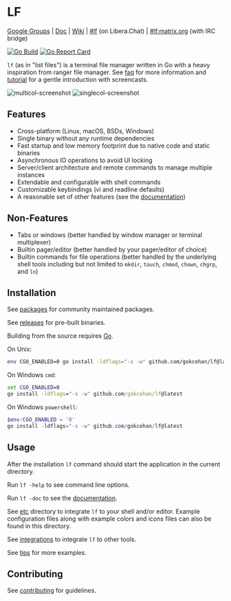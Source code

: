 # LF

[Google Groups](https://groups.google.com/forum/#!forum/lf-fm)
| [Doc](https://github.com/gokcehan/lf/blob/master/doc.md)
| [Wiki](https://github.com/gokcehan/lf/wiki)
| [#lf](https://web.libera.chat/#lf) (on Libera.Chat)
| [#lf:matrix.org](https://matrix.to/#/#lf:matrix.org) (with IRC bridge)

[![Go Build](https://github.com/gokcehan/lf/actions/workflows/go.yml/badge.svg)](https://github.com/gokcehan/lf/actions/workflows/go.yml)
[![Go Report Card](https://goreportcard.com/badge/github.com/gokcehan/lf)](https://goreportcard.com/report/github.com/gokcehan/lf)

`lf` (as in "list files") is a terminal file manager written in Go with a heavy inspiration from ranger file manager.
See [faq](https://github.com/gokcehan/lf/wiki/FAQ) for more information and [tutorial](https://github.com/gokcehan/lf/wiki/Tutorial) for a gentle introduction with screencasts.

![multicol-screenshot](http://i.imgur.com/DaTUenu.png)
![singlecol-screenshot](http://i.imgur.com/p95xzUj.png)

## Features

- Cross-platform (Linux, macOS, BSDs, Windows)
- Single binary without any runtime dependencies
- Fast startup and low memory footprint due to native code and static binaries
- Asynchronous IO operations to avoid UI locking
- Server/client architecture and remote commands to manage multiple instances
- Extendable and configurable with shell commands
- Customizable keybindings (vi and readline defaults)
- A reasonable set of other features (see the [documentation](https://github.com/gokcehan/lf/blob/master/doc.md))

## Non-Features

- Tabs or windows (better handled by window manager or terminal multiplexer)
- Builtin pager/editor (better handled by your pager/editor of choice)
- Builtin commands for file operations (better handled by the underlying shell tools including but not limited to `mkdir`, `touch`, `chmod`, `chown`, `chgrp`, and `ln`)

## Installation

See [packages](https://github.com/gokcehan/lf/wiki/Packages) for community maintained packages.

See [releases](https://github.com/gokcehan/lf/releases) for pre-built binaries.

Building from the source requires [Go](https://go.dev/).

On Unix:

```bash
env CGO_ENABLED=0 go install -ldflags="-s -w" github.com/gokcehan/lf@latest
```

On Windows `cmd`:

```cmd
set CGO_ENABLED=0
go install -ldflags="-s -w" github.com/gokcehan/lf@latest
```

On Windows `powershell`:

```powershell
$env:CGO_ENABLED = '0'
go install -ldflags="-s -w" github.com/gokcehan/lf@latest
```

## Usage

After the installation `lf` command should start the application in the current directory.

Run `lf -help` to see command line options.

Run `lf -doc` to see the [documentation](https://github.com/gokcehan/lf/blob/master/doc.md).

See [etc](etc) directory to integrate `lf` to your shell and/or editor.
Example configuration files along with example colors and icons files can also be found in this directory.

See [integrations](https://github.com/gokcehan/lf/wiki/Integrations) to integrate `lf` to other tools.

See [tips](https://github.com/gokcehan/lf/wiki/Tips) for more examples.

## Contributing

See [contributing](CONTRIBUTING.md) for guidelines.
